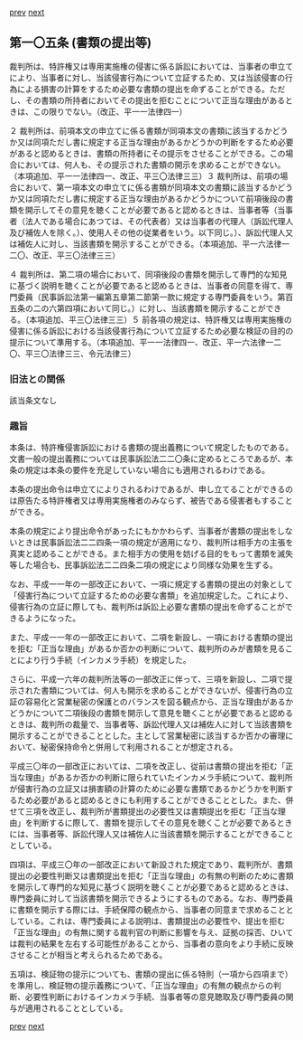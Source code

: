 [prev](/specific/markdowns/特許法/136_Mp-Ch_4-Se_2-At_104_4.md)
[next](/specific/markdowns/特許法/138_Mp-Ch_4-Se_2-At_105_2.md)
## 第一〇五条 (書類の提出等)
裁判所は、特許権又は専用実施権の侵害に係る訴訟においては、当事者の申立てにより、当事者に対し、当該侵害行為について立証するため、又は当該侵害の行為による損害の計算をするため必要な書類の提出を命ずることができる。ただし、その書類の所持者においてその提出を拒むことについて正当な理由があるときは、この限りでない。（改正、平一一法律四一）

２ 裁判所は、前項本文の申立てに係る書類が同項本文の書類に該当するかどうか又は同項ただし書に規定する正当な理由があるかどうかの判断をするため必要があると認めるときは、書類の所持者にその提示をさせることができる。この場合においては、何人も、その提示された書類の開示を求めることができない。（本項追加、平一一法律四一、改正、平三〇法律三三）３ 裁判所は、前項の場合において、第一項本文の申立てに係る書類が同項本文の書類に該当するかどうか又は同項ただし書に規定する正当な理由があるかどうかについて前項後段の書類を開示してその意見を聴くことが必要であると認めるときは、当事者等（当事者（法人である場合にあつては、その代表者）又は当事者の代理人（訴訟代理人及び補佐人を除く。）、使用人その他の従業者をいう。以下同じ。）、訴訟代理人又は補佐人に対し、当該書類を開示することができる。（本項追加、平一六法律一二〇、改正、平三〇法律三三）

４ 裁判所は、第二項の場合において、同項後段の書類を開示して専門的な知見に基づく説明を聴くことが必要であると認めるときは、当事者の同意を得て、専門委員（民事訴訟法第一編第五章第二節第一款に規定する専門委員をいう。第百五条の二の六第四項において同じ。）に対し、当該書類を開示することができる。（本項追加、平三〇法律三三）５ 前各項の規定は、特許権又は専用実施権の侵害に係る訴訟における当該侵害行為について立証するため必要な検証の目的の提示について準用する。（本項追加、平一一法律四一、改正、平一六法律一二〇、平三〇法律三三、令元法律三）


### 旧法との関係
該当条文なし

### 趣旨
本条は、特許権侵害訴訟における書類の提出義務について規定したものである。文書一般の提出義務については民事訴訟法二二〇条に定めるところであるが、本条の規定は本条の要件を充足していない場合にも適用されるわけである。

本条の提出命令は申立てによりされるわけであるが、申し立てることができるのは原告たる特許権者又は専用実施権者のみならず、被告である侵害者もすることができる。

本条の規定により提出命令があったにもかかわらず、当事者が書類の提出をしないときは民事訴訟法二二四条一項の規定が適用になり、裁判所は相手方の主張を真実と認めることができる。また相手方の使用を妨げる目的をもって書類を滅失等した場合も、民事訴訟法二二四条二項の規定により同様な効果を生ずる。

なお、平成一一年の一部改正において、一項に規定する書類の提出の対象として「侵害行為について立証するための必要な書類」を追加規定した。これにより、侵害行為の立証に際しても、裁判所は訴訟上必要な書類の提出を命ずることができるようになった。

また、平成一一年の一部改正において、二項を新設し、一項における書類の提出を拒む「正当な理由」があるか否かの判断について、裁判所のみが書類を見ることにより行う手続（インカメラ手続）を規定した。

さらに、平成一六年の裁判所法等の一部改正に伴って、三項を新設し、二項で提示された書類については、何人も開示を求めることができないが、侵害行為の立証の容易化と営業秘密の保護とのバランスを図る観点から、正当な理由があるかどうかについて二項後段の書類を開示して意見を聴くことが必要であると認めるときは、裁判所の裁量で、当事者等、訴訟代理人又は補佐人に対して当該書類を開示することができることとした。主として営業秘密に該当するか否かの審理において、秘密保持命令と併用して利用されることが想定される。

平成三〇年の一部改正においては、二項を改正し、従前は書類の提出を拒む「正当な理由」があるか否かの判断に限られていたインカメラ手続について、裁判所が侵害行為の立証又は損害額の計算のために必要な書類であるかどうかを判断するため必要があると認めるときにも利用することができることとした。また、併せて三項を改正し、裁判所が書類提出の必要性又は書類提出を拒む「正当な理由」を判断するに際して、書類を提示してその意見を聴くことが必要であるときには、当事者等、訴訟代理人又は補佐人に当該書類を開示することができることとしている。

四項は、平成三〇年の一部改正において新設された規定であり、裁判所が、書類提出の必要性判断又は書類提出を拒む「正当な理由」の有無の判断のために書類を開示して専門的な知見に基づく説明を聴くことが必要であると認めるときは、専門委員に対して当該書類を開示できるようにするものである。なお、専門委員に書類を開示する際には、手続保障の観点から、当事者の同意まで求めることとしている。これは、専門委員による説明は、書類提出の必要性や、提出を拒む「正当な理由」の有無に関する裁判官の判断に影響を与え、証拠の採否、ひいては裁判の結果を左右する可能性があることから、当事者の意向をより手続に反映させることが相当と考えられるためである。

五項は、検証物の提示についても、書類の提出に係る特則（一項から四項まで）を準用し、検証物の提示義務について、「正当な理由」の有無の観点からの判断、必要性判断におけるインカメラ手続、当事者等の意見聴取及び専門委員の関与が適用されることとしている。


[prev](/specific/markdowns/特許法/136_Mp-Ch_4-Se_2-At_104_4.md)
[next](/specific/markdowns/特許法/138_Mp-Ch_4-Se_2-At_105_2.md)
